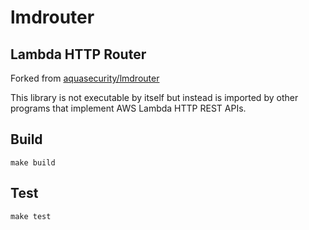 # lmdrouter

## Lambda HTTP Router

Forked from [aquasecurity/lmdrouter](https://github.com/aquasecurity/lmdrouter)

This library is not executable by itself but instead is imported by other programs that implement AWS Lambda HTTP REST APIs.

## Build
`make build`

## Test
`make test`
